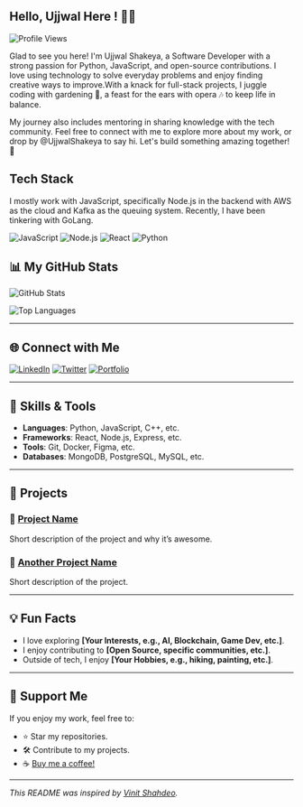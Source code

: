 ## Hello, Ujjwal Here ! 👨‍💻

![Profile Views](https://komarev.com/ghpvc/?username=UjjwalShakeya&color=blueviolet&style=flat)


Glad to see you here! I'm Ujjwal Shakeya, a Software Developer with a strong passion for Python, JavaScript, and open-source contributions. I love using technology to solve everyday problems and enjoy finding creative ways to improve.With a knack for full-stack projects, I juggle coding with gardening 🌳, a feast for the ears with opera 🎶 to keep life in balance.

<!-- Currently, I'm [Your Current Role, e.g., building innovative solutions at Company Name as a Senior Backend Engineer, working on cutting-edge technology in the fintech domain]. Previously, I [Your Past Roles or Achievements, e.g., contributed to impactful projects at Company Name, such as building integrations and streamlining workflows]. -->

My journey also includes mentoring in sharing knowledge with the tech community. Feel free to connect with me to explore more about my work, or drop by @UjjwalShakeya to say hi. Let's build something amazing together! 🚀

<!--
🚀 **Innovative Developer | Open Source Enthusiast | Problem Solver**

Featured blogs/articles
📖 A Developer’s Story – Vinit Shahdeo
🚀 Join Postman at Google Summer of Code 2023
💻 If You Are A Techie, Your Home Page Should Be GitHub, Not Instagram
🌟 Vinit Shahdeo: From a GitHub User to a GitHub Star
🧠 10 lessons I've learned as a Software Engineer at Postman
Projects
Apart from the pinned repositories, I have built:

🛡️ Peerlist README Badges (included in Peerlist official tools)
🔍 OpenAPI Web Search (part of GSoC at Postman)
💧 Water Monitoring System (part of Rails Girls Summer Of Code)
🦠 COVID-19 Tracker (featured in newspapers, blogs)
-->

## Tech Stack
I mostly work with JavaScript, specifically Node.js in the backend with AWS as the cloud and Kafka as the queuing system. Recently, I have been tinkering with GoLang.

![JavaScript](https://camo.githubusercontent.com/6453965f3f4c526584dfdcd07b54605ebf2f501b5c6c46cbd6baba7ed02e80ef/68747470733a2f2f696d672e736869656c64732e696f2f62616467652f4a6176615363726970742d4637444631453f6c6f676f3d6a617661736372697074266c6f676f436f6c6f723d626c61636b)
![Node.js](https://camo.githubusercontent.com/ee709b5f9fbc4cd8c7b35170a5631137210cba827cebba138a04fcf201a0f01f/68747470733a2f2f696d672e736869656c64732e696f2f62616467652f4e6f64652e6a732d3433383533443f6c6f676f3d6e6f64652e6a73266c6f676f436f6c6f723d7768697465)
![React](https://camo.githubusercontent.com/27af4e1937eee25179981c6d7e1a2cec6d1b00b4f7e0e13c1b54d53dbc22e406/68747470733a2f2f696d672e736869656c64732e696f2f62616467652f52656163742d3230323332413f6c6f676f3d7265616374266c6f676f436f6c6f723d363144414642)
![Python](https://camo.githubusercontent.com/13cf304574073bb8a2b35d18e3d88adf7fe604c75ccbc70a02e905e5be6321f4/687474703a2f2f696d672e736869656c64732e696f2f62616467652f507974686f6e2d4646374130423f6c6f676f3d707974686f6e2e696d67266c6f676f436f6c6f723d7768697465)

## 📊 My GitHub Stats

![GitHub Stats](https://github-readme-stats.vercel.app/api?username=your-username&show_icons=true&theme=radical)

![Top Languages](https://github-readme-stats.vercel.app/api/top-langs/?username=your-username&layout=compact&theme=radical)

---

## 🌐 Connect with Me

[![LinkedIn](https://img.shields.io/badge/LinkedIn-blue?style=flat-square&logo=linkedin)](https://linkedin.com/in/your-linkedin-username)
[![Twitter](https://img.shields.io/badge/Twitter-blue?style=flat-square&logo=twitter)](https://twitter.com/your-twitter-handle)
[![Portfolio](https://img.shields.io/badge/Portfolio-black?style=flat-square&logo=google-chrome)](https://yourportfolio.com)

---

## 🔧 Skills & Tools

- **Languages**: Python, JavaScript, C++, etc.
- **Frameworks**: React, Node.js, Express, etc.
- **Tools**: Git, Docker, Figma, etc.
- **Databases**: MongoDB, PostgreSQL, MySQL, etc.

---

## 🚀 Projects

### 🌟 [Project Name](link-to-project)
Short description of the project and why it’s awesome.

### 🔗 [Another Project Name](link-to-another-project)
Short description of the project.

---

## 💡 Fun Facts
- I love exploring **[Your Interests, e.g., AI, Blockchain, Game Dev, etc.]**.
- I enjoy contributing to **[Open Source, specific communities, etc.]**.
- Outside of tech, I enjoy **[Your Hobbies, e.g., hiking, painting, etc.]**.

---

## 🤝 Support Me

If you enjoy my work, feel free to:
- ⭐ Star my repositories.
- 🛠 Contribute to my projects.
- ☕ [Buy me a coffee!](https://www.buymeacoffee.com/your-profile)

---

_This README was inspired by [Vinit Shahdeo](https://github.com/vinitshahdeo)._ 

